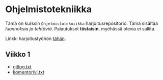 # Ohjelmistotekniikka

Tämä on kurssin `Ohjelmistotekniikka` harjoitusrepositorio. Tämä sisältää *luonnoksia ja tehtäviä*. Palautukset **tiistaisin**, myöhässä olevia ei sallita.  

Linkki harjoitustyöhön [tähän]().

## Viikko 1

* [gitlog.txt](https://github.com/Riku-Laine/ot-harjoitustyo/blob/master/laskarit/viikko1/gitlog.txt)
* [komentorivi.txt](https://github.com/Riku-Laine/ot-harjoitustyo/blob/master/laskarit/viikko1/komentorivi.txt)
